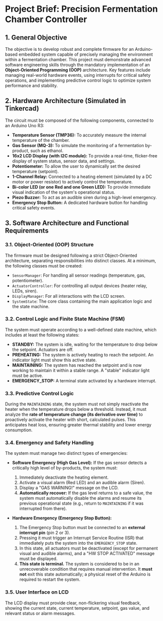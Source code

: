 # Project Brief: Precision Fermentation Chamber Controller

## 1. General Objective

The objective is to develop robust and complete firmware for an Arduino-based embedded system capable of precisely managing the environment within a fermentation chamber. This project must demonstrate advanced software engineering skills through the mandatory implementation of an **Object-Oriented Programming (OOP)** architecture. Key features include managing real-world hardware events, using interrupts for critical safety operations, and implementing predictive control logic to optimize system performance and stability.

## 2. Hardware Architecture (Simulated in Tinkercad)

The circuit must be composed of the following components, connected to an Arduino Uno R3:

*   **Temperature Sensor (TMP36):** To accurately measure the internal temperature of the chamber.
*   **Gas Sensor (MQ-3):** To simulate the monitoring of a fermentation by-product, such as ethanol.
*   **16x2 LCD Display (with I2C module):** To provide a real-time, flicker-free display of system status, sensor data, and settings.
*   **Potentiometer:** To allow the user to dynamically set the desired temperature (setpoint).
*   **1-Channel Relay:** Connected to a heating element (simulated by a DC motor or power resistor) to actively control the temperature.
*   **Bi-color LED (or one Red and one Green LED):** To provide immediate visual indication of the system's operational status.
*   **Piezo Buzzer:** To act as an audible siren during a high-level emergency.
*   **Emergency Stop Button:** A dedicated hardware button for handling critical safety events.

## 3. Software Architecture and Functional Requirements

### 3.1. Object-Oriented (OOP) Structure
The firmware must be designed following a strict Object-Oriented architecture, separating responsibilities into distinct classes. At a minimum, the following classes must be created:
*   `SensorManager`: For handling all sensor readings (temperature, gas, potentiometer).
*   `ActuatorController`: For controlling all output devices (heater relay, LEDs, siren).
*   `DisplayManager`: For all interactions with the LCD screen.
*   `SystemState`: The core class containing the main application logic and the state machine.

### 3.2. Control Logic and Finite State Machine (FSM)
The system must operate according to a well-defined state machine, which includes at least the following states:
*   **STANDBY:** The system is idle, waiting for the temperature to drop below the setpoint. Actuators are off.
*   **PREHEATING:** The system is actively heating to reach the setpoint. An indicator light must show this active state.
*   **MAINTAINING:** The system has reached the setpoint and is now working to maintain it within a stable range. A "stable" indicator light must be active.
*   **EMERGENCY_STOP:** A terminal state activated by a hardware interrupt.

### 3.3. Predictive Control Logic
During the `MAINTAINING` state, the system must not simply reactivate the heater when the temperature drops below a threshold. Instead, it must analyze the **rate of temperature change (its derivative over time)** to proactively activate the heater with short, calculated pulses. This anticipates heat loss, ensuring greater thermal stability and lower energy consumption.

### 3.4. Emergency and Safety Handling
The system must manage two distinct types of emergencies:

*   **Software Emergency (High Gas Level):** If the gas sensor detects a critically high level of by-products, the system must:
    1.  Immediately deactivate the heating element.
    2.  Activate a visual alarm (Red LED) and an audible alarm (Siren).
    3.  Display a "GAS WARNING!" message on the LCD.
    4.  **Automatically recover:** If the gas level returns to a safe value, the system must automatically disable the alarms and resume its previous operational state (e.g., return to `MAINTAINING` if it was interrupted from there).

*   **Hardware Emergency (Emergency Stop Button):**
    1.  The Emergency Stop button must be connected to an **external interrupt pin** (pin 2 or 3).
    2.  Pressing it must trigger an Interrupt Service Routine (ISR) that immediately puts the system into the `EMERGENCY_STOP` state.
    3.  In this state, all actuators must be deactivated (except for permanent visual and audible alarms), and a "HW STOP ACTIVATED" message must be displayed.
    4.  **This state is terminal.** The system is considered to be in an unrecoverable condition that requires manual intervention. It **must not** exit this state automatically; a physical reset of the Arduino is required to restart the system.

### 3.5. User Interface on LCD
The LCD display must provide clear, non-flickering visual feedback, showing the current state, current temperature, setpoint, gas value, and relevant status or alarm messages.
